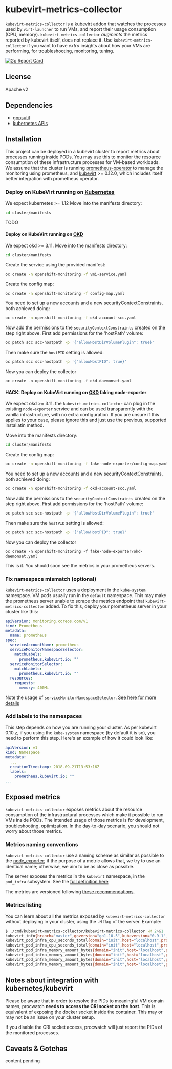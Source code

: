 # kubevirt-metrics-collector

`kubevirt-metrics-collector` is a [kubevirt](http://kubevirt.io) addon that watches the processes used by `virt-launcher` to run VMs, and report their usage consumption (CPU, memory).
`kubevirt-metrics-collector` *augments* the metrics reported by kubevirt itself, does not replace it.
Use `kubevirt-metrics-collector` if you want to have *extra* insights about how your VMs are performing, for troubleshooting, monitoring, tuning.

[![Go Report Card](https://goreportcard.com/badge/github.com/fromanirh/kubevirt-metrics-collector)](https://goreportcard.com/report/github.com/fromanirh/kubevirt-metrics-collector)

## License

Apache v2

## Dependencies

* [gopsutil](https://github.com/shirou/gopsutil)
* [kubernetes APIs](https://github.com/kubernetes/kubernetes)


## Installation

This project can be deployed in a kubevirt cluster to report metrics about processes running inside PODs.
You may use this to monitor the resource consumption of these infrastructure processes for VM-based workloads.
We assume that the cluster is running [prometheus-operator](https://github.com/coreos/prometheus-operator/blob/master/Documentation/user-guides/getting-started.md) to manage the monitoring using prometheus,
and [kubevirt](https://github.com/kubevirt/kubevirt/releases/tag/v0.12.0) >= 0.12.0, which includes itself better integration with prometheus operator.

### Deploy on KubeVirt running on [Kubernetes](https://kubernetes.io/)

We expect kubernetes >= 1.12
Move into the manifests directory:
```bash
cd cluster/manifests
```

TODO

#### Deploy on KubeVirt running on [OKD](https://www.okd.io/)

We expect okd >= 3.11.
Move into the manifests directory:
```bash
cd cluster/manifests
```

Create the service using the provided manifest:
```bash
oc create -n openshift-monitoring -f vmi-service.yaml
```

Create the config map:
```bash
oc create -n openshift-monitoring -f config-map.yaml
```

You need to set up a new accounts and a new securityContextConstraints, both achieved doing:
```bash
oc create -n openshift-monitoring -f okd-account-scc.yaml
```

Now add the permissions to the `securityContextConstraints` created on the step right above.
First add permissions for the 'hostPath' volume:
```bash
oc patch scc scc-hostpath -p '{"allowHostDirVolumePlugin": true}'
```

Then make sure the `hostPID` setting is allowed:
```bash
oc patch scc scc-hostpath -p '{"allowHostPID": true}'
```

Now you can deploy the collector
```
oc create -n openshift-monitoring -f okd-daemonset.yaml
```

#### HACK: Deploy on KubeVirt running on [OKD](https://www.okd.io/) faking node-exporter

We expect okd >= 3.11.
the `kubevirt-metrics-collector` can plug in the existing `node-exporter` service and can
be used transparently with the vanilla infrastructure, with no extra configuration.
If you are unsure if this applies to your case, please ignore this and just use the previous,
supported installatin method.

Move into the manifests directory:
```bash
cd cluster/manifests
```

Create the config map:
```bash
oc create -n openshift-monitoring -f fake-node-exporter/config-map.yaml
```

You need to set up a new accounts and a new securityContextConstraints, both achieved doing:
```bash
oc create -n openshift-monitoring -f okd-account-scc.yaml
```

Now add the permissions to the `securityContextConstraints` created on the step right above.
First add permissions for the 'hostPath' volume:
```bash
oc patch scc scc-hostpath -p '{"allowHostDirVolumePlugin": true}'
```

Then make sure the `hostPID` setting is allowed:
```bash
oc patch scc scc-hostpath -p '{"allowHostPID": true}'
```

Now you can deploy the collector
```
oc create -n openshift-monitoring -f fake-node-exporter/okd-daemonset.yaml
```

This is it. You should soon see the metrics in your prometheus servers.

### Fix namespace mismatch (optional)
`kubevirt-metrics-collector` uses a deployment in the `kube-system` namespace. VM pods usually run in the `default` namespace.
This may make the prometheus server unable to scrape the metrics endpoint that `kubevirt-metrics-collector` added.
To fix this, deploy your prometheus server in your cluster like this:
```yaml
apiVersion: monitoring.coreos.com/v1
kind: Prometheus
metadata:
  name: prometheus
spec:
  serviceAccountName: prometheus
  serviceMonitorNamespaceSelector:
    matchLabels:
      prometheus.kubevirt.io: ""
  serviceMonitorSelector:
    matchLabels:
      prometheus.kubevirt.io: ""
  resources:
    requests:
      memory: 400Mi

```
Note the usage of `serviceMonitorNamespaceSelector`. [See here for more details](https://github.com/coreos/prometheus-operator/issues/1331)

### Add labels to the namespaces
This step depends on how you are running your cluster. As per kubevirt 0.10.z, if you using the `kube-system` namespace (by default it is so), you need to perform this step.
Here's an example of how it could look like:
```yaml
apiVersion: v1
kind: Namespace
metadata:
  ...
  creationTimestamp: 2018-09-21T13:53:16Z
  labels:
    prometheus.kubevirt.io: ""
...
```

## Exposed metrics

`kubevirt-metrics-collector` exposes metrics about the resource consumption of the infrastructural processes which make it possible
to run VMs inside PODs. The intended usage of those metrics is for development, troubleshooting, optimization. In the day-to-day
scenario, you should not worry about those metrics.

### Metrics naming conventions

`kubevirt-metrics-collector` use a naming scheme as similar as possible to the [node_exporter](https://github.com/prometheus/node_exporter);
if the purpose of a metric allows that, we try to use an identical name; otherwise, we aim to be as close as possible.

The server exposes the metrics in the `kubevirt` namespace, in the `pod_infra` subsystem. See the [full definition here](https://github.com/fromanirh/kubevirt-metrics-collector/blob/master/pkg/monitoring/processes/prometheus/prometheus.go#L42)

The metrics are versioned following [these recommendations](https://www.robustperception.io/exposing-the-software-version-to-prometheus).

### Metrics listing

You can learn about all the metrics exposed by `kubevirt-metrics-collector` without deploying in your cluster, using the `-M` flag of the server.
Example:
```bash
$ ./cmd/kubevirt-metrics-collector/kubevirt-metrics-collector -M 2>&1 | grep -v '^#' | grep kube
kubevirt_info{branch="master",goversion="go1.10.5",kubeversion="0.9.1",revision="566d93d",version="1"} 1
kubevirt_pod_infra_cpu_seconds_total{domain="init",host="localhost",process="kubevirt-metrics-collector",type="system"} 0
kubevirt_pod_infra_cpu_seconds_total{domain="init",host="localhost",process="kubevirt-metrics-collector",type="user"} 0
kubevirt_pod_infra_memory_amount_bytes{domain="init",host="localhost",process="kubevirt-metrics-collector",type="dirty"} 5.6410112e+07
kubevirt_pod_infra_memory_amount_bytes{domain="init",host="localhost",process="kubevirt-metrics-collector",type="resident"} 1.2054528e+07
kubevirt_pod_infra_memory_amount_bytes{domain="init",host="localhost",process="kubevirt-metrics-collector",type="shared"} 1.009664e+07
kubevirt_pod_infra_memory_amount_bytes{domain="init",host="localhost",process="kubevirt-metrics-collector",type="virtual"} 4.80759808e+08
```

## Notes about integration with kubernetes/kubevirt

Please be aware that in order to resolve the PIDs to meaningful VM domain names, procwatch **needs to access the CRI socket on the host**.
This is equivalent of exposing the docker socket inside the container. This may or may not be an issue on your cluster setup.

If you disable the CRI socket access, procwatch will just report the PIDs of the monitored processes.


## Caveats & Gotchas

content pending
